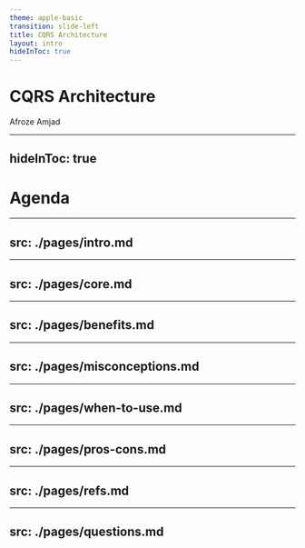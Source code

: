```yaml
---
theme: apple-basic
transition: slide-left
title: CQRS Architecture
layout: intro
hideInToc: true
---
```


# CQRS Architecture

<div class="abs-br m-6">
  <span class="font-700">
    Afroze Amjad
  </span>
  <a href="https://github.com/afroze9/presentations" target="_blank" alt="GitHub"
    class="text-xl slidev-icon-btn opacity-50 !border-none !hover:text-white">
    <carbon-logo-github />
  </a>
</div>

---
hideInToc: true
---

# Agenda
<Toc />

---
src: ./pages/intro.md
---

---
src: ./pages/core.md
---

---
src: ./pages/benefits.md
---

---
src: ./pages/misconceptions.md
---

---
src: ./pages/when-to-use.md
---


---
src: ./pages/pros-cons.md
---

---
src: ./pages/refs.md
---

---
src: ./pages/questions.md
---
